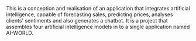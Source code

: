 This is a conception and realisation of an application that integrates artificial intelligence, capable of forecasting sales, predicting prices, analyses clients' sentiments and also generates a chatbot. It is a project that assembles four artificial intelligence models in to a single application named AI-WORLD. 
